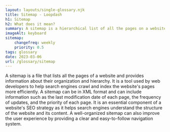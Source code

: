 ```yaml
--- 
layout: layouts/single-glossary.njk
title: Sitemap - Loopdash
h1: Sitemap
h2: What does it mean?
summary: A sitemap is a hierarchical list of all the pages on a website that helps search engines and users navigate and understand the structure of the site, and can be generated automatically using a plugin in Wordpress.
imageAlt: keyboard
sitemap:
	changefreq: weekly
	priority: 0.5
tags: glossary
date: 2023-03-06
url: /glossary/sitemap
---
```


A sitemap is a file that lists all the pages of a website and provides information about their organization and hierarchy. It is a tool used by web developers to help search engines crawl and index the website's pages more efficiently. A sitemap can be in XML format and can include information such as the last modification date of each page, the frequency of updates, and the priority of each page. It is an essential component of a website's SEO strategy as it helps search engines understand the structure of the website and its content. A well-organized sitemap can also improve the user experience by providing a clear and easy-to-follow navigation system.